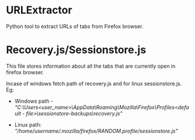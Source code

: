 # URLExtractor
Python tool to extract URLs of tabs from Firefox browser.

# Recovery.js/Sessionstore.js
This file stores information about all the tabs that are currently open in firefox browser.

Incase of windows fetch path of recovery.js and for linux sessionstore.js.
Eg: 
* Windows path  - *"C:\Users\<user_name>\AppData\Roaming\Mozilla\Firefox\Profiles\<default - file>\sessionstore-backups\recovery.js"*

* Linux path: *"/home/username/.mozilla/firefox/RANDOM.profile/sessionstore.js"*



